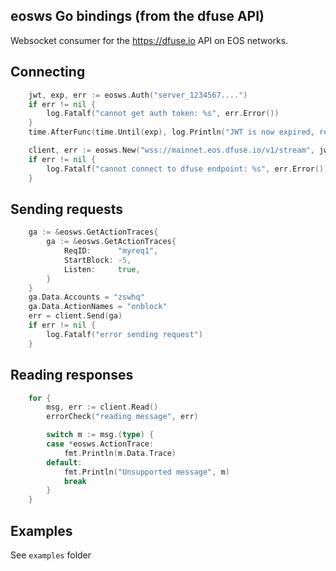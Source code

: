 eosws Go bindings (from the dfuse API)
--------------------------------------

Websocket consumer for the https://dfuse.io API on EOS networks.

## Connecting

```go
    jwt, exp, err := eosws.Auth("server_1234567....")
    if err != nil {
        log.Fatalf("cannot get auth token: %s", err.Error())
    }
    time.AfterFunc(time.Until(exp), log.Println("JWT is now expired, renew it before reconnecting client")) // make sure that you handle updating your JWT

	client, err := eosws.New("wss://mainnet.eos.dfuse.io/v1/stream", jwt, "https://origin.example.com")
    if err != nil {
        log.Fatalf("cannot connect to dfuse endpoint: %s", err.Error())
    }
```

## Sending requests

```go
	ga := &eosws.GetActionTraces{
		ga := &eosws.GetActionTraces{
			ReqID:      "myreq1",
			StartBlock: -5,
			Listen:     true,
		}
	}
	ga.Data.Accounts = "zswhq"
	ga.Data.ActionNames = "onblock"
	err = client.Send(ga)
	if err != nil {
		log.Fatalf("error sending request")
    }
```

## Reading responses

```go
	for {
		msg, err := client.Read()
		errorCheck("reading message", err)

		switch m := msg.(type) {
		case *eosws.ActionTrace:
			fmt.Println(m.Data.Trace)
		default:
			fmt.Println("Unsupported message", m)
			break
		}
	}
```

## Examples

See `examples` folder
